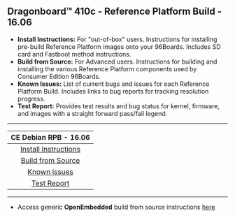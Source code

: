 ## Dragonboard™ 410c - Reference Platform Build - 16.06

- **Install Instructions:** For "out-of-box" users. Instructions for installing pre-build Reference Platform images onto your 96Boards. Includes SD card and Fastboot method instructions.
- **Build from Source:** For Advanced users. Instructions for building and installing the various Reference Platform components used by Consumer Edition 96Boards.
- **Known Issues:** List of current bugs and issues for each Reference Platform Build. Includes links to bug reports for tracking resolution progress.
- **Test Report:** Provides test results and bug status for kernel, firmware, and images with a straight forward pass/fail legend.

***

|   **CE Debian RPB - 16.06**   |
|:-----------------------------:|
|  [Install Instructions](InstallDebianRPB-16.06.md) |
|   [Build from Source](BFSDebianRPB-16.06.md)       |
|  [Known issues](../../../Known-Issues.md)           |
| [Test Report](http://builds.96boards.org/releases/reference-platform/debian/dragonboard410c/16.06/16.06-CE-Debian-RPB-Test-Report.pdf)       |

***

- Access generic **OpenEmbedded** build from source instructions [here](../../../CECommon/OE.md)
